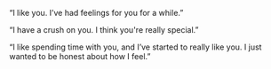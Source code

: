 “I like you. I’ve had feelings for you for a while.”

“I have a crush on you. I think you're really special.”

“I like spending time with you, and I’ve started to really like you. I just wanted to be honest about how I feel.”